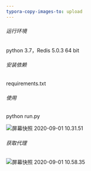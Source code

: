 ```yaml
---
typora-copy-images-to: upload
---
```


###### 运行环境

python 3.7，Redis 5.0.3  64 bit



###### 安装依赖

requirements.txt

###### 使用

python run.py

![屏幕快照 2020-09-01 10.31.51](https://tva1.sinaimg.cn/large/007S8ZIlgy1giazzodevbj31280l6n1h.jpg)



###### 获取代理

![屏幕快照 2020-09-01 10.58.35](https://tva1.sinaimg.cn/large/007S8ZIlgy1gib019xwe9j31280l6js8.jpg)


